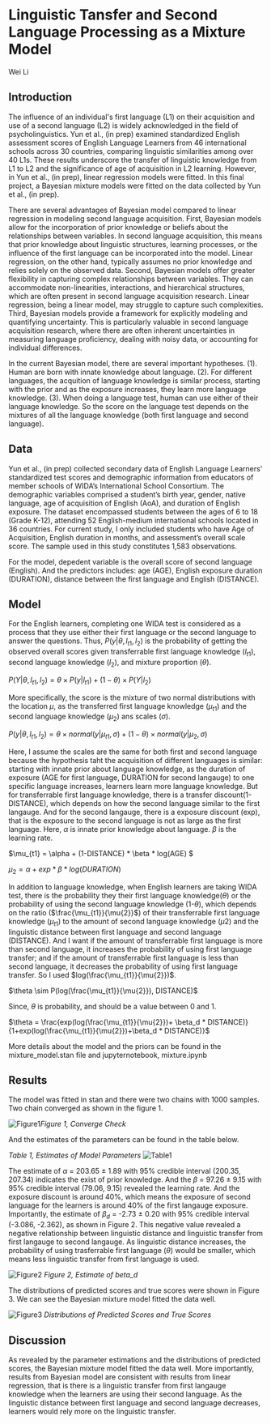 # Linguistic Tansfer and Second Language Processing as a Mixture Model
Wei Li

## Introduction
The influence of an individual's first language (L1) on their acquisition and use of a second language (L2) is widely acknowledged in the field of psycholinguistics. Yun et al., (in prep) examined standardized English assessment scores of English Language Learners from 46 international schools across 30 countries, comparing linguistic similarities among over 40 L1s. These results underscore the transfer of linguistic knowledge from L1 to L2 and the significance of age of acquisition in L2 learning. However, in Yun et al., (in prep), linear regression models were fitted. In this final project, a Bayesian mixture models were fitted on the data collected by Yun et al., (in prep).

There are several advantages of Bayesian model compared to linear regression in modeling second language acquisition. First, Bayesian models allow for the incorporation of prior knowledge or beliefs about the relationships between variables. In second language acquisition, this means that prior knowledge about linguistic structures, learning processes, or the influence of the first language can be incorporated into the model. Linear regression, on the other hand, typically assumes no prior knowledge and relies solely on the observed data. Second, Bayesian models offer greater flexibility in capturing complex relationships between variables. They can accommodate non-linearities, interactions, and hierarchical structures, which are often present in second language acquisition research. Linear regression, being a linear model, may struggle to capture such complexities. Third, Bayesian models provide a framework for explicitly modeling and quantifying uncertainty. This is particularly valuable in second language acquisition research, where there are often inherent uncertainties in measuring language proficiency, dealing with noisy data, or accounting for individual differences. 

In the current Bayesian model, there are several important hypotheses. 
(1). Human are born with innate knowledge about language. 
(2). For different languages, the acquition of language knowledge is similar process, starting with the prior and as the exposure increases, they learn more language knowledge. 
(3). When doing a language test, human can use either of their language knowledge. So the score on the language test depends on the mixtures of all the language knowledge (both first language and second language). 

## Data
Yun et al., (in prep) collected secondary data of English Language Learners’ standardized test scores and demographic information from educators of member schools of WIDA’s International School Consortium. The demographic variables comprised a student’s birth year, gender, native language, age of acquisition of English (AoA), and duration of English exposure. The dataset encompassed students between the ages of 6 to 18 (Grade K-12), attending 52 English-medium international schools located in 36 countries. For current study, I only included students who have Age of Acquisition, English duration in months, and assessment’s overall scale score. The sample used in this study constitutes 1,583 observations. 

For the model, depedent variable is the overall score of second language (English). And the predictors includes: age (AGE), English exposure duration (DURATION), distance between the first language and English (DISTANCE). 

## Model
For the English learners, completing one WIDA test is considered as a process that they use either their first language or the second language to answer the questions. Thus, $P(y|\theta, l_{t1}, l_2)$ is the probability of getting the observed overall scores given transferrable first language knowledge ($l_{t1}$), second language knowledge ($l_2$), and mixture proportion ($\theta$).

$P(Y|\theta, l_{t1}, l_2) = \theta \times P(y|l_{t1}) + (1-\theta) \times P(Y|l_2)$

More specifically, the score is the mixture of two normal distributions with the location $\mu$, as the transferred first language knowledge ($\mu_{t1}$) and the second language knowledge ($\mu_2$) ans scales ($\sigma$). 

$P(y|\theta, l_{t1}, l_2) = \theta \times normal(y|\mu_{t1}, \sigma) + (1-\theta) \times normal(y|\mu_2, \sigma)$

Here, I assume the scales are the same for both first and second language because the hypothesis taht the acquisition of different languages is similar: starting with innate prior about language knowledge, as the duration of exposure (AGE for first language, DURATION for second langauge) to one specific language increases, learners learn more language knowledge. But for transferrable first language knowledge, there is a transfer discount(1-DISTANCE), which depends on how the second language similar to the first langauge. And for the second langauge, there is a exposure discount (exp), that is the exposure to the second language is not as large as the first language.  Here, $\alpha$ is innate prior knowledge about language. $\beta$ is the learning rate. 


$\mu_{t1} = \alpha + (1-DISTANCE) * \beta * log(AGE) $

$\mu_2 = \alpha + exp * \beta * log(DURATION)$

In addition to language knowledge, when English learners are taking WIDA test, there is the probability they their first language knowledge($\theta$) or the probability of using the second language knowledge (1-$\theta$), which depends on the ratio ($\frac{\mu_{t1}}{\mu{2}}$) of their transferrable first language knowledge ($\mu_{t1}$) to the amount of second language knowledge ($\mu{2}$) and the linguistic distance between first language and second language (DISTANCE). And I want if the amount of transferrable first language is more than second language, it increases the probability of using first language transfer; and if the amount of transferrable first language is less than second language, it decreases the probability of using first language transfer. So I used $log(\frac{\mu_{t1}}{\mu{2}})$. 

$\theta \sim P(log(\frac{\mu_{t1}}{\mu{2}}), DISTANCE)$

Since, $\theta$ is probability, and should be a value between 0 and 1. 

$\theta = \frac{exp(log(\frac{\mu_{t1}}{\mu{2}})+ \beta_d * DISTANCE)}{1+exp(log(\frac{\mu_{t1}}{\mu{2}})+\beta_d * DISTANCE)}$

More details about the model and the priors can be found in the mixture_model.stan file and jupyternotebook, mixture.ipynb

## Results
The model was fitted in stan and there were two chains with 1000 samples. Two chain converged as shown in the figure 1. 

![Figure1](figure/converge_check.png)*Figure 1, Converge Check*

And the estimates of the parameters can be found in the table below. 

*Table 1, Estimates of Model Parameters* 
![Table1](figure/estimates.png) 

The estimate of $\alpha$ = 203.65 ± 1.89 with 95% credible interval (200.35, 207.34) indicates the exist of prior knowledge. And the $\beta$ = 97.26 ± 9.15 with 95% credible interval (79.06, 9.15) revealed the learning rate. And the exposure discount is around 40%, which means the exposure of second language for the learners is around 40% of the first langauge exposure. Importantly, the estimate of $\beta_d$ = -2.73 ± 0.20 with 95% credible interval (-3.086, -2.362), as shown in Figure 2. This negative value revealed a negative relationship between linguistic distance and linguistic transfer from first langauge to second langauge. As linguistic distance increases, the probability of using trasferrable first language ($\theta$) would be smaller, which means less linguistic transfer from first language is used.  

![Figure2](figure/beta_d.png) *Figure 2, Estimate of beta_d*

The distributions of predicted scores and true scores were shown in Figure 3. We can see the Bayesian mixture model fitted the data well. 

![Figure3](figure/predicted.png) *Distributions of Predicted Scores and True Scores*

## Discussion
As revealed by the parameter estimations and the distributions of predicted scores, the Bayesian mixture model fitted the data well. More importantly, results from Bayesian model are consistent with results from linear regression, that is there is a linguistic transfer from first langauge knowledge when the learners are using their second language. As the linguistic distance between first language and second language decreases, learners would rely more on the linguistic transfer. 